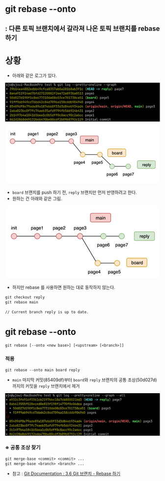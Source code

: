 # git rebase --onto
## : 다른 토픽 브랜치에서 갈라져 나온 토픽 브랜치를 rebase 하기

# 상황
- 아래와 같은 로그가 있다.

![](._20220818_git_rebase_onto_images/65dac61f.png) \
![](._20220818_git_rebase_onto_images/08beaf38.png)

- `board` 브랜치를 push 하기 전, `reply` 브랜치만 먼저 반영하려고 한다.
- 원하는 건 아래와 같은 그림.

![](._20220818_git_rebase_onto_images/4872e435.png)

- 하지만 rebase 를 사용하면 원하는 대로 동작하지 않는다.
```commandline
git checkout reply
git rebase main

// Current branch reply is up to date.
```

# git rebase --onto
```commandline
git rebase [--onto <new base>] [<upstream> [<branch>]]
```

### 적용
```commandline
git rebase --onto main board reply
```
- `main` 마지막 커밋(85409df)부터 `board`와 `reply` 브랜치의 공통 조상(50d027d)까지의 커밋을
  `reply` 브랜치에서 제거

![](._20220818_git_rebase_onto_images/c4f13077.png)

### ※ 공통 조상 찾기
```commandline
git merge-base <commit> <commit> ...
git merge-base <branch> <branch> ...
```

- 참고 : [Git Documentation : 3.6 Git 브랜치 - Rebase 하기](https://git-scm.com/book/ko/v2/Git-%EB%B8%8C%EB%9E%9C%EC%B9%98-Rebase-%ED%95%98%EA%B8%B0)
